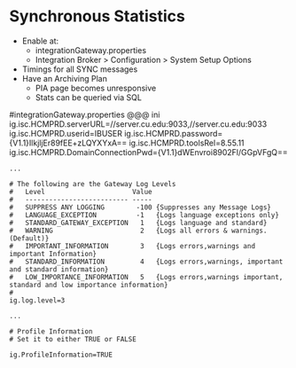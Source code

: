<!SLIDE>
# Synchronous Statistics
* Enable at:
  * integrationGateway.properties
  * Integration Broker > Configuration > System Setup Options
* Timings for all SYNC messages
* Have an Archiving Plan
  * PIA page becomes unresponsive
  * Stats can be queried via SQL

<!SLIDE small>
#integrationGateway.properties
    @@@ ini
    ig.isc.HCMPRD.serverURL=//server.cu.edu:9033,//server.cu.edu:9033
    ig.isc.HCMPRD.userid=IBUSER
    ig.isc.HCMPRD.password={V1.1}IlkjljEr89fEE+zLQYXYxA==
    ig.isc.HCMPRD.toolsRel=8.55.11
    ig.isc.HCMPRD.DomainConnectionPwd={V1.1}dWEnvroi8902Fl/GGpVFgQ==
    
    ...
    
    # The following are the Gateway Log Levels
    #   Level                      Value
    #   -------------------------- -----
    #   SUPPRESS ANY LOGGING        -100 {Suppresses any Message Logs}
    #   LANGUAGE_EXCEPTION          -1   {Logs language exceptions only}
    #   STANDARD_GATEWAY_EXCEPTION   1   {Logs language and standard}
    #   WARNING                      2   {Logs all errors & warnings. (Default)}
    #   IMPORTANT_INFORMATION        3   {Logs errors,warnings and important Information}
    #   STANDARD_INFORMATION         4   {Logs errors,warnings, important and standard information}
    #   LOW_IMPORTANCE_INFORMATION   5   {Logs errors,warnings important, standard and low importance information}
    #
    ig.log.level=3
    
    ...
    
    # Profile Information
    # Set it to either TRUE or FALSE
    
    ig.ProfileInformation=TRUE
